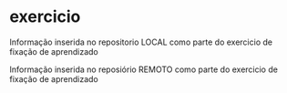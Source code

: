 # exercicio
Informação inserida no repositorio LOCAL como parte do exercicio de fixação de aprendizado

Informação inserida no reposiório REMOTO como parte do exercicio de fixação de aprendizado
